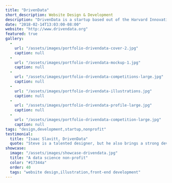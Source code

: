 ```yaml
---
title: "DrivenData"
short_description: Website Design & Development
description: "DrivenData is a startup based out of the Harvard Innovation Lab that seeks to create social impact through crowdsourced data analysis competitions. I started working with DrivenData on a redesign of their competition platform. I've since worked with them on a number of projects including a new website for their consulting services and this redesign of their competition site. "
date: "2018-02-14T13:03:00-08:00"
website: "http://www.drivendata.org"
featured: true
gallery:
  -
    url: "/assets/images/portfolio-drivendata-cover-2.jpg"
    caption: null
  -
    url: "/assets/images/portfolio-drivendata-mockup-1.jpg"
    caption: null
  -
    url: "/assets/images/portfolio-drivendata-competitions-large.jpg"
    caption: null
  -
    url: "/assets/images/portfolio-drivendata-illustrations.jpg"
    caption: null
  -
    url: "/assets/images/portfolio-drivendata-profile-large.jpg"
    caption: null
  -
    url: "/assets/images/portfolio-drivendata-competition-large.jpg"
    caption: null
tags: "design,development,startup,nonprofit"
testimonial:
  title: "Isaac Slavitt, DrivenData"
  quote: "Steve is a talented designer, but he also brings a strong development and UI/UX skillset to the table — so in addition to layouts and graphic design, he can deliver ready-for-production work. Above all, Steve is flexible, responsive, and fun to work with."
showcase:
  image: "/assets/images/showcase-drivendata.jpg"
  title: "A data science non-profit"
  color: "#17344a"
  order: 40
  tags: "website design,illustration,front-end development"
---
```

